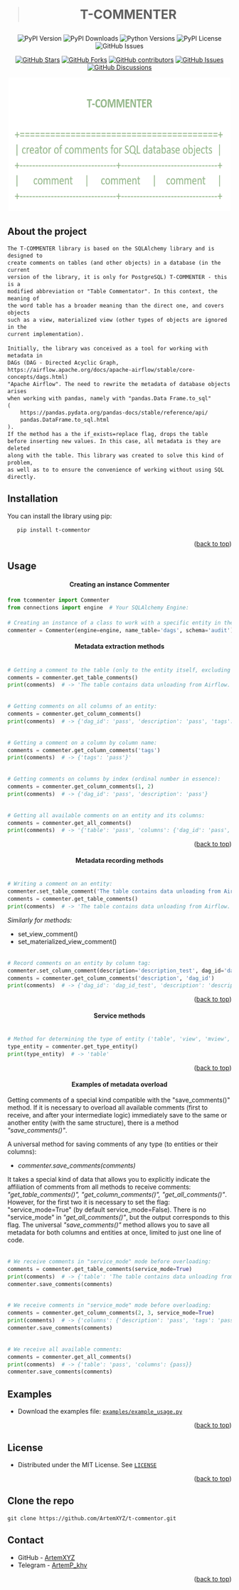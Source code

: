<a id="readme-top"></a>

<!-- PROJECT SHIELDS --> 
> # <p align="center">**T-COMMENTER**</p>

<div align="center">

![PyPI Version](https://img.shields.io/pypi/v/t-commenter?label=Version)
![PyPI Downloads](https://img.shields.io/pypi/dm/t-commenter?label=Downloads)
![Python Versions](https://img.shields.io/pypi/pyversions/t-commenter?label=Python)
![PyPI License](https://img.shields.io/pypi/l/t-commenter?label=License)
![GitHub Issues](https://img.shields.io/github/created-at/ArtemXYZ/t-commenter)

[![GitHub Stars](https://img.shields.io/github/stars/ArtemXYZ/t-commenter)](https://github.com/ArtemXYZ/t-commenter/stargazers)
[![GitHub Forks](https://img.shields.io/github/forks/ArtemXYZ/t-commenter)](https://github.com/ArtemXYZ/t-commenter/network/members)
[![GitHub contributors](https://img.shields.io/github/contributors/ArtemXYZ/t-commenter)](https://github.com/ArtemXYZ/t-commenter/contributors)
[![GitHub Issues](https://img.shields.io/github/issues/ArtemXYZ/t-commenter)](https://github.com/ArtemXYZ/t-commenter/issues)
[![GitHub Discussions](https://img.shields.io/github/discussions/ArtemXYZ/t-commenter)](https://github.com/ArtemXYZ/t-commenter/discussions)

</div>


<div style="text-align: center;">
    <img src="https://raw.githubusercontent.com/ArtemXYZ/t-commenter/main/docs/images/t-commenter.png" 
    style="width: 500px; height: 300px;" alt="LOGO">
</div> 

## About the project

    The T-COMMENTER library is based on the SQLAlchemy library and is designed to 
    create comments on tables (and other objects) in a database (in the current 
    version of the library, it is only for PostgreSQL) T-COMMENTER - this is a 
    modified abbreviation от "Table Commentator". In this context, the meaning of 
    the word table has a broader meaning than the direct one, and covers objects 
    such as a view, materialized view (other types of objects are ignored in the 
    current implementation). 

    Initially, the library was conceived as a tool for working with metadata in 
    DAGs (DAG - Directed Acyclic Graph, 
    https://airflow.apache.org/docs/apache-airflow/stable/core-concepts/dags.html) 
    "Apache Airflow". The need to rewrite the metadata of database objects arises 
    when working with pandas, namely with "pandas.Data Frame.to_sql"
    (
        https://pandas.pydata.org/pandas-docs/stable/reference/api/
        pandas.DataFrame.to_sql.html
    ). 
    If the method has a the if_exists=replace flag, drops the table 
    before inserting new values. In this case, all metadata is they are deleted 
    along with the table. This library was created to solve this kind of problem, 
    as well as to to ensure the convenience of working without using SQL directly.

## Installation

You can install the library using pip:

```sh
   pip install t-commentor
```

<p align="right">(<a href="#readme-top">back to top</a>)</p>

## Usage

#### <p align="center">Creating an instance Сommenter</p>

```python
from tcommenter import Сommenter
from connections import engine  # Your SQLAlchemy Engine:

# Creating an instance of a class to work with a specific entity in the database:
commenter = Сommenter(engine=engine, name_table='dags', schema='audit')
```

[//]: # (- Metadata extraction methods:)

#### <p align="center">Metadata extraction methods</p>

```python

# Getting a comment to the table (only to the entity itself, excluding comments to columns):
comments = commenter.get_table_comments()
print(comments)  # -> 'The table contains data unloading from Airflow.'

```

```python

# Getting comments on all columns of an entity:
comments = commenter.get_column_comments()
print(comments)  # -> {'dag_id': 'pass', 'description': 'pass', 'tags': 'pass', pass}

```

```python

# Getting a comment on a column by column name:
comments = commenter.get_column_comments('tags')
print(comments)  # -> {'tags': 'pass'}'

````

```python

# Getting comments on columns by index (ordinal number in essence):
comments = commenter.get_column_comments(1, 2)
print(comments)  # -> {'dag_id': 'pass', 'description': 'pass'}

````

```python

# Getting all available comments on an entity and its columns:
comments = commenter.get_all_comments()
print(comments)  # -> '{'table': 'pass', 'columns': {'dag_id': 'pass', 'description': 'pass', pass}}'

````

<p align="right">(<a href="#readme-top">back to top</a>)</p>

[//]: # (- Metadata recording methods:)

#### <p align="center">Metadata recording methods</p>

```python

# Writing a comment on an entity:
commenter.set_table_comment('The table contains data unloading from Airflow.')
comments = commenter.get_table_comments()
print(comments)  # -> 'The table contains data unloading from Airflow.'

````

*Similarly for methods:*

* set_view_comment()
* set_materialized_view_comment()

```python

# Record comments on an entity by column tag:
commenter.set_column_comment(description='description_test', dag_id='dag_id_test')
comments = commenter.get_column_comments('description', 'dag_id')
print(comments)  # -> {'dag_id': 'dag_id_test', 'description': 'description_test'}

````

<p align="right">(<a href="#readme-top">back to top</a>)</p>

[//]: # (# -------------------------------Service methods:)

#### <p align="center">Service methods</p>

```python

# Method for determining the type of entity ('table', 'view', 'mview', ...)
type_entity = commenter.get_type_entity()
print(type_entity)  # -> 'table'

````

<p align="right">(<a href="#readme-top">back to top</a>)</p>

[//]: # (# ------------------------------- Examples of metadata overload:)

#### <p align="center">Examples of metadata overload</p>

Getting comments of a special kind compatible with the "save_comments()" method.
If it is necessary to overload all available comments (first to receive, and
after your intermediate logic) immediately save to the same or another entity
(with the same structure), there is a method  _"save_comments()"_.

A universal method for saving comments of any type (to entities or their columns):

- _commenter.save_comments(comments)_

It takes a special kind of data that allows you to explicitly indicate the
affiliation of comments from all methods to receive comments:
_"get_table_comments()", "get_column_comments()", "get_all_comments()"_.
However, for the first two it is necessary to set the flag: "service_mode=True"
(by default service_mode=False).
There is no "service_mode" in _"get_all_comments()"_, but the output corresponds
to this flag. The universal _"save_comments()"_ method allows you to save all
metadata for both columns and entities at once, limited to just one line of code.

```python

# We receive comments in "service_mode" mode before overloading:
comments = commenter.get_table_comments(service_mode=True)
print(comments)  # -> {'table': 'The table contains data unloading from Airflow.'}
commenter.save_comments(comments)

````

````python

# We receive comments in "service_mode" mode before overloading:
comments = commenter.get_column_comments(2, 3, service_mode=True)
print(comments)  # -> {'columns': {'description': 'pass', 'tags': 'pass'}}
commenter.save_comments(comments)

````

````python

# We receive all available comments:
comments = commenter.get_all_comments()
print(comments)  # -> {'table': 'pass', 'columns': {pass}}
commenter.save_comments(comments)

````

## Examples

- Download the examples file: [`examples/example_usage.py`][examples-url]

<p align="right">(<a href="#readme-top">back to top</a>)</p>

<!-- LICENSE -->

## License

- Distributed under the MIT License. See [`LICENSE`][license-url]

<p align="right">(<a href="#readme-top">back to top</a>)</p>

## Clone the repo

````
git clone https://github.com/ArtemXYZ/t-commentor.git
````

<!-- CONTACT -->

## Contact

- GitHub - [ArtemXYZ](https://github.com/ArtemXYZ)
- Telegram - [ArtemP_khv](https://t.me/ArtemP_khv)

<p align="right">(<a href="#readme-top">back to top</a>)</p>

<!-- MARKDOWN LINKS -------------------------------------------->


[license-url]: https://github.com/ArtemXYZ/t-commenter/blob/main/LICENSE


<!-- examples -->

[examples-url]: https://github.com/ArtemXYZ/t-commenter/blob/main/examples/example_usage.py


<!-- MARKDOWN LINKS ----------------------------------------------------->




